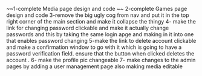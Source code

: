 ~~1-complete Media page design and code ~~
2-complete Games page design and code 
3-remove the big ugly cog from nav and put it in the top right corner of the main section and make it collapse the thingy
4- make the link for changing password clickable and make it actually change passwords and this by taking the same login apge and making in it into one that enables password changing 
5-make the link to delete account clickable and make a confirmation window to go with it which is going to have a password verification field. ensure that the button when clicked deletes the account .
6- make the profile pic changeable
7- make changes to the admin pages by adding a user management page also making media editable 
